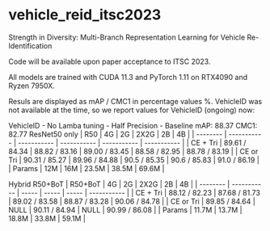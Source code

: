 # vehicle_reid_itsc2023
Strength in Diversity: Multi-Branch Representation Learning for
Vehicle Re-Identification

Code will be available upon paper acceptance to ITSC 2023.

All models are trained with CUDA 11.3 and PyTorch 1.11 on RTX4090 and Ryzen 7950X.

Resuls are displayed as mAP / CMC1 in percentage values %.
VehicleID was not available at the time, so we report values for VehicleID (ongoing) now:


VehicleID - No Lamba tuning - Half Precision - Baseline mAP:  88.37 CMC1: 82.77
ResNet50 only
| R50      | 4G          | 2G          | 2X2G        | 2B          | 4B          |
| -------- | ----------- | ----------- | ----------- | ----------- | ----------- |
| CE + Tri | 89.61 / 84.34 | 88.82 / 83.16 | 89.00 / 83.45 | 88.58 / 82.95 | 88.78 / 83.19 |
| CE or Tri |  90.31 / 85.27            | 89.96 / 84.88 | 90.5 / 85.35  | 90.6 / 85.83  | 91.0 / 86.19  |
| Params   | 12M         | 16M         | 23.5M       | 38.5M       | 69.6M       |

Hybrid R50+BoT
| R50+BoT  | 4G          | 2G    | 2X2G  | 2B    | 4B          |
| -------- | ----------- | ----- | ----- | ----- | ----------- |
| CE + Tri | 88.12 / 82.23 |  87.68 / 81.73      |  89.02 / 83.58      |  88.87 / 83.28      |  90.06 / 84.78            |
| CE or Tri | 89.85 / 84.64 | NULL  |  90.11 / 84.94     | NULL  | 90.99 / 86.08 |
| Params   | 11.7M       | 13.7M | 18.8M | 33.8M | 59.1M       |
